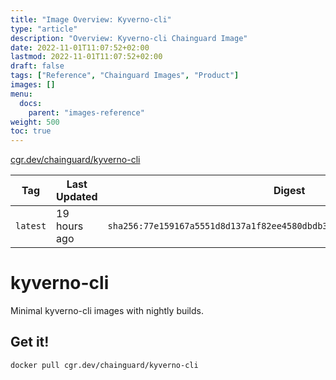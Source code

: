 ```yaml
---
title: "Image Overview: Kyverno-cli"
type: "article"
description: "Overview: Kyverno-cli Chainguard Image"
date: 2022-11-01T11:07:52+02:00
lastmod: 2022-11-01T11:07:52+02:00
draft: false
tags: ["Reference", "Chainguard Images", "Product"]
images: []
menu:
  docs:
    parent: "images-reference"
weight: 500
toc: true
---
```


[cgr.dev/chainguard/kyverno-cli](https://github.com/chainguard-images/images/tree/main/images/kyverno-cli)

| Tag      | Last Updated | Digest                                                                    |
|----------|--------------|---------------------------------------------------------------------------|
| `latest` | 19 hours ago | `sha256:77e159167a5551d8d137a1f82ee4580dbdb381844309e78d23269f040e4a1d60` |

# kyverno-cli

Minimal kyverno-cli images with nightly builds.

## Get it!

```shell
docker pull cgr.dev/chainguard/kyverno-cli
```